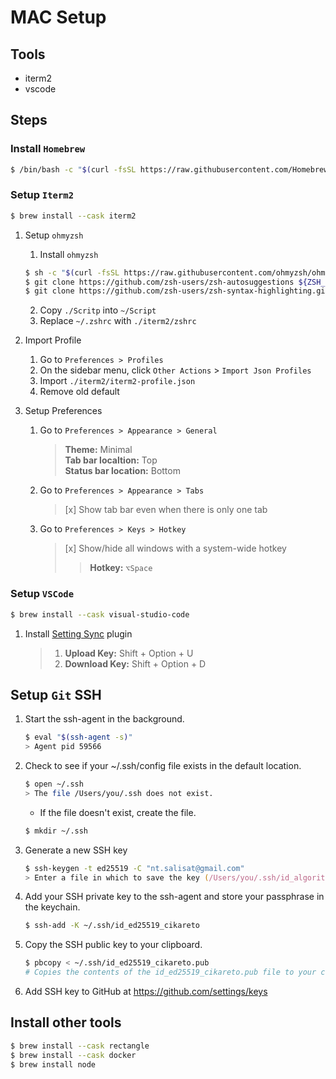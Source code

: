 # MAC Setup

## Tools
- iterm2
- vscode

## Steps
### Install `Homebrew`

```zsh
$ /bin/bash -c "$(curl -fsSL https://raw.githubusercontent.com/Homebrew/install/master/install.sh)"
 ```

### Setup `Iterm2`
```zsh
$ brew install --cask iterm2
```

1. Setup `ohmyzsh`
    1. Install `ohmyzsh`

    ```zsh
    $ sh -c "$(curl -fsSL https://raw.githubusercontent.com/ohmyzsh/ohmyzsh/master/tools/install.sh)"
    $ git clone https://github.com/zsh-users/zsh-autosuggestions ${ZSH_CUSTOM:-~/.oh-my-zsh/custom}/plugins/zsh-autosuggestions
    $ git clone https://github.com/zsh-users/zsh-syntax-highlighting.git ${ZSH_CUSTOM:-~/.oh-my-zsh/custom}/plugins/zsh-syntax-highlighting
    ```
    2. Copy `./Scritp` into `~/Script`
    3. Replace `~/.zshrc` with `./iterm2/zshrc`

2. Import Profile
    1. Go to `Preferences > Profiles`
    2. On the sidebar menu, click `Other Actions` > `Import Json Profiles`
    3. Import `./iterm2/iterm2-profile.json`
    4. Remove old default

3. Setup Preferences
    1. Go to `Preferences > Appearance > General`
        > **Theme:** Minimal  
        > **Tab bar localtion:** Top  
        > **Status bar location:** Bottom
    2. Go to `Preferences > Appearance > Tabs`
        > [x] Show tab bar even when there is only one tab
    3. Go to `Preferences > Keys > Hotkey`
        > [x] Show/hide all windows with a system-wide hotkey
        >> **Hotkey:** `⌥Space`

### Setup `VSCode`
```zsh
$ brew install --cask visual-studio-code
```
1. Install [Setting Sync](https://marketplace.visualstudio.com/items?itemName=Shan.code-settings-sync) plugin
    > 1. **Upload Key:** Shift + Option + U
    > 2. **Download Key:** Shift + Option + D

## Setup `Git` SSH
1. Start the ssh-agent in the background.
    ```zsh
    $ eval "$(ssh-agent -s)"
    > Agent pid 59566
    ```

2. Check to see if your ~/.ssh/config file exists in the default location.
    ```zsh
    $ open ~/.ssh
    > The file /Users/you/.ssh does not exist.
    ```
    - If the file doesn't exist, create the file.
    ```zsh
    $ mkdir ~/.ssh
    ```
3. Generate a new SSH key
    ```zsh
    $ ssh-keygen -t ed25519 -C "nt.salisat@gmail.com"
    > Enter a file in which to save the key (/Users/you/.ssh/id_algorithm): (/Users/salisa-cct/.ssh/id_ed25519_cikareto)
    ```
4. Add your SSH private key to the ssh-agent and store your passphrase in the keychain.
    ```zsh
    $ ssh-add -K ~/.ssh/id_ed25519_cikareto
    ```
5. Copy the SSH public key to your clipboard.
    ```zsh
    $ pbcopy < ~/.ssh/id_ed25519_cikareto.pub
    # Copies the contents of the id_ed25519_cikareto.pub file to your clipboard
    ```
4. Add SSH key to GitHub at https://github.com/settings/keys

## Install other tools
```zsh
$ brew install --cask rectangle
$ brew install --cask docker
$ brew install node
```